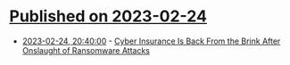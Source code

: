 # [Published on 2023-02-24](index.md)

* [2023-02-24, 20:40:00](https://it.slashdot.org/story/23/02/24/181256/cyber-insurance-is-back-from-the-brink-after-onslaught-of-ransomware-attacks?utm_source=rss1.0mainlinkanon&utm_medium=feed) - [Cyber Insurance Is Back From the Brink After Onslaught of Ransomware Attacks](https://it.slashdot.org/story/23/02/24/181256/cyber-insurance-is-back-from-the-brink-after-onslaught-of-ransomware-attacks?utm_source=rss1.0mainlinkanon&utm_medium=feed)
